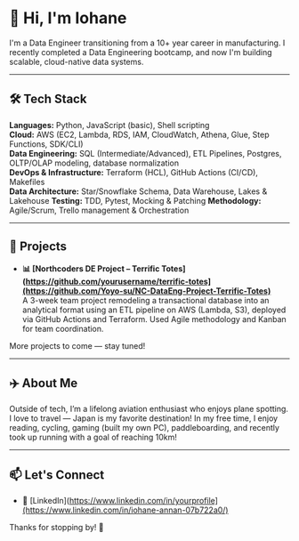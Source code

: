# 👋 Hi, I'm Iohane

I'm a Data Engineer transitioning from a 10+ year career in manufacturing. I recently completed a Data Engineering bootcamp, and now I'm building scalable, cloud-native data systems.

---

## 🛠️ Tech Stack

**Languages:** Python, JavaScript (basic), Shell scripting  
**Cloud:** AWS (EC2, Lambda, RDS, IAM, CloudWatch, Athena, Glue, Step Functions, SDK/CLI)  
**Data Engineering:** SQL (Intermediate/Advanced), ETL Pipelines, Postgres, OLTP/OLAP modeling, database normalization  
**DevOps & Infrastructure:** Terraform (HCL), GitHub Actions (CI/CD), Makefiles  
**Data Architecture:** Star/Snowflake Schema, Data Warehouse, Lakes & Lakehouse 
**Testing:** TDD, Pytest, Mocking & Patching 
**Methodology:** Agile/Scrum, Trello management & Orchestration 

---

## 🚀 Projects


- **📊 [Northcoders DE Project – Terrific Totes](https://github.com/yourusername/terrific-totes](https://github.com/Yoyo-su/NC-DataEng-Project-Terrific-Totes)**   
  A 3-week team project remodeling a transactional database into an analytical format using an ETL pipeline on AWS (Lambda, S3), deployed via GitHub Actions and Terraform. Used Agile methodology and Kanban for team coordination.

More projects to come — stay tuned!

---

## ✈️ About Me

Outside of tech, I’m a lifelong aviation enthusiast who enjoys plane spotting. I love to travel — Japan is my favorite destination! In my free time, I enjoy reading, cycling, gaming (built my own PC), paddleboarding, and recently took up running with a goal of reaching 10km!

---

## 📫 Let's Connect

- 💼 [LinkedIn](https://www.linkedin.com/in/yourprofile](https://www.linkedin.com/in/iohane-annan-07b722a0/) 

Thanks for stopping by! 🙌
